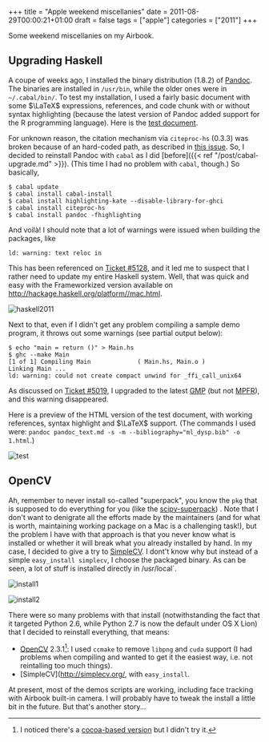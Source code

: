 +++
title = "Apple weekend miscellanies"
date = 2011-08-29T00:00:21+01:00
draft = false
tags = ["apple"]
categories = ["2011"]
+++

Some weekend miscellanies on my Airbook.

## Upgrading Haskell

A coupe of weeks ago, I installed the binary distribution (1.8.2) of [Pandoc](http://code.google.com/p/pandoc/). The binaries are installed in `/usr/bin`, while the older ones were in `~/.cabal/bin/`. To test my installation, I used a fairly basic document with some $\LaTeX$ expressions, references, and code chunk with or without syntax highlighting (because the latest version of Pandoc added support for the R programming language). Here is the [test document](http://www.aliquote.org/pub/pandoc_text.md).

For unknown reason, the citation mechanism via `citeproc-hs` (0.3.3) was broken because of an hard-coded path, as described in [this issue](https://github.com/jgm/pandoc/issues/288). So, I decided to reinstall Pandoc with `cabal` as I did [before]({{< ref "/post/cabal-upgrade.md" >}}). (This time I had no problem with `cabal`, though.) So basically,

```
$ cabal update
$ cabal install cabal-install
$ cabal install highlighting-kate --disable-library-for-ghci
$ cabal install citeproc-hs
$ cabal install pandoc -fhighlighting
```

And voilà! I should note that a lot of warnings were issued when building the packages, like

```
ld: warning: text reloc in
```

This has been referenced on [Ticket #5128](http://hackage.haskell.org/trac/ghc/ticket/5128), and it led me to suspect that I rather need to update my entire Haskell system. Well, that was quick and easy with the Frameworkized version available on <http://hackage.haskell.org/platform//mac.html>. 

![haskell2011](/img/20110828212438.png)

Next to that, even if I didn't get any problem compiling a sample demo program, it throws out some warnings (see partial output below):

```
$ echo "main = return ()" > Main.hs
$ ghc --make Main
[1 of 1] Compiling Main             ( Main.hs, Main.o )
Linking Main ...
ld: warning: could not create compact unwind for _ffi_call_unix64
```

As discussed on [Ticket #5019](http://hackage.haskell.org/trac/ghc/ticket/5019), I upgraded to the latest [GMP](http://gmplib.org/) (but not [MPFR](http://www.mpfr.org/)), and this warning disappeared.

Here is a preview of the HTML version of the test document, with working references, syntax highlight and $\LaTeX$ support. (The commands I used were: `pandoc pandoc_text.md -s -m --bibliography="ml_dysp.bib" -o 1.html`.)

![test](/img/20110829115737.png)

## OpenCV

Ah, remember to never install so-called "superpack", you know the `pkg` that is supposed to do everything for you (like the [scipy-superpack](http://stronginference.com/scipy-superpack/)) <i class="fa fa-chain-broken fa-1x"></i> . Note that I don't want to denigrate all the efforts made by the maintainers (and for what is worth, maintaining working package on a Mac is a challenging task!), but the problem I have with that approach is that you never know what is installed or whether it will break what you already installed by hand. In my case, I decided to give a try to [SimpleCV](http://simplecv.org/). I dont't know why but instead of a simple `easy_install simplecv`, I choose the packaged binary. As can be seen, a lot of stuff is installed directly in /usr/local`.

![install1](/img/20110829121723.png)

![install2](/img/20110829121716.png)

There were so many problems with that install (notwithstanding the fact that it targeted Python 2.6, while Python 2.7 is now the default under OS X Lion) that I decided to reinstall everything, that means:

- [OpenCV](http://opencv.willowgarage.com/wiki/) 2.3.1[^1]: I used `ccmake` to remove `libpng` and `cuda` support (I had problems when compiling and wanted to get it the easiest way, i.e. not reintalling too much things).
- [SimpleCV](http://simplecv.org/, with `easy_install`.

At present, most of the demos scripts are working, including face tracking with Airbook built-in camera. I will probably have to tweak the install a little bit in the future. But that's another story...

[^1]: I noticed there's a [cocoa-based version](http://code.google.com/p/opencv-cocoa/) but I didn't try it.
